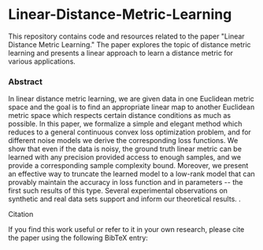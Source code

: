 # Linear-Distance-Metric-Learning
This repository contains code and resources related to the paper "Linear Distance Metric Learning." 
The paper explores the topic of distance metric learning and presents a linear approach to learn a distance metric for various applications.

### Abstract

In linear distance metric learning, we are given data in one Euclidean metric space and the goal is to find an appropriate linear map to another Euclidean metric space which respects certain distance conditions as much as possible. In this paper, we formalize a simple and elegant method which reduces to a general continuous convex loss optimization problem, and for different noise models we derive the corresponding loss functions. 
We show that even if the data is noisy, the ground truth linear metric can be learned with any precision provided access to enough samples, and we provide a corresponding sample complexity bound. 
Moreover, we present an effective way to truncate the learned model to a low-rank model that can provably maintain the accuracy in loss function and in parameters -- the first such results of this type.  Several experimental observations on synthetic and real data sets support and inform our theoretical results.  .

Citation

If you find this work useful or refer to it in your own research, please cite the paper using the following BibTeX entry:


